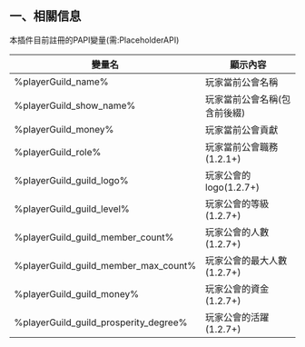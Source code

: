 ## 一、相關信息
本插件目前註冊的PAPI變量(需:PlaceholderAPI)

| 變量名                                   | 顯示內容              |
|---------------------------------------|-------------------|
| %playerGuild_name%                    | 玩家當前公會名稱          |
| %playerGuild_show_name%               | 玩家當前公會名稱(包含前後綴)   |
| %playerGuild_money%                   | 玩家當前公會貢獻          |
| %playerGuild_role%                    | 玩家當前公會職務(1.2.1+)  |
| %playerGuild_guild_logo%              | 玩家公會的logo(1.2.7+) |
| %playerGuild_guild_level%             | 玩家公會的等級(1.2.7+)   |
| %playerGuild_guild_member_count%      | 玩家公會的人數(1.2.7+)   |
| %playerGuild_guild_member_max_count%  | 玩家公會的最大人數(1.2.7+) |
| %playerGuild_guild_money%             | 玩家公會的資金(1.2.7+)   |
| %playerGuild_guild_prosperity_degree% | 玩家公會的活躍(1.2.7+)   |